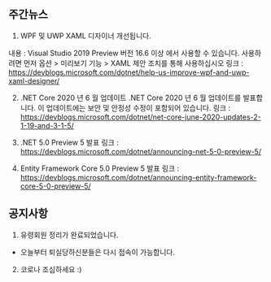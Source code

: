 ## 주간뉴스
1) WPF 및 UWP XAML 디자이너 개선됩니다.

내용 :  Visual Studio 2019 Preview 버전 16.6 이상 에서 사용할 수 있습니다. 
사용하려면 먼저 옵션 > 미리보기 기능 > XAML 제안 조치를 통해 사용하십시오
링크 : https://devblogs.microsoft.com/dotnet/help-us-improve-wpf-and-uwp-xaml-designer/

2) .NET Core 2020 년 6 월 업데이트 
 .NET Core 2020 년 6 월 업데이트를 발표합니다. 이 업데이트에는 보안 및 안정성 수정이 포함되어 있습니다. 
 링크 : https://devblogs.microsoft.com/dotnet/net-core-june-2020-updates-2-1-19-and-3-1-5/

3) .NET 5.0 Preview 5 발표
링크 : https://devblogs.microsoft.com/dotnet/announcing-net-5-0-preview-5/

4) Entity Framework Core 5.0 Preview 5 발표
링크 : https://devblogs.microsoft.com/dotnet/announcing-entity-framework-core-5-0-preview-5/

## 공지사항

1) 유령회원 정리가 완료되었습니다.
- 오늘부터 퇴실당하신분들은 다시 접속이 가능합니다. 

2) 코로나 조심하세요 :)
